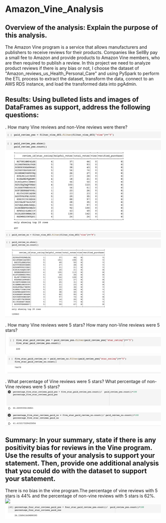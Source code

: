 # Amazon_Vine_Analysis
## Overview of the analysis: Explain the purpose of this analysis.
The Amazon Vine program is a service that allows manufacturers and publishers to receive reviews for their products. Companies like SellBy pay a small fee to Amazon and provide products to Amazon Vine members, who are then required to publish a review.
In this project we need to analyze product reviews if there is any bias or not, I choose the dataset of "Amazon_reviews_us_Health_Personal_Care" and using PySpark to perform the ETL process to extract the dataset, transform the data, connect to an AWS RDS instance, and load the transformed data into pgAdmin.






## Results: Using bulleted lists and images of DataFrames as support, address the following questions:






. How many Vine reviews and non-Vine reviews were there?
![](Vine_reviews_yes.png?raw=true)
![](Vine_reviews_no.png?raw=true)


. How many Vine reviews were 5 stars? How many non-Vine reviews were 5 stars?
![](Five_star_vine_yes.png?raw=true)
![](Five_star_vine_no.png?raw=true)

. What percentage of Vine reviews were 5 stars? What percentage of non-Vine reviews were 5 stars?
![](Percentage_five_star_vine_yes.png?raw=true)
![](Percentage_five_star_vine_no.png?raw=true)


## Summary: In your summary, state if there is any positivity bias for reviews in the Vine program. Use the results of your analysis to support your statement. Then, provide one additional analysis that you could do with the dataset to support your statement.
There is no bias in the vine program.The percentage of vine reviews with 5 stars is 44% and the percentage of non-vine reviews with 5 stars is 62%.
![](Five_star_vine.png?raw=true)
![](Percentage_four_star_vine.png?raw=true)
